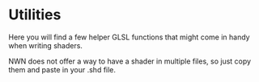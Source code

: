 # Utilities

Here you will find a few helper GLSL functions that might come in handy when writing shaders.

NWN does not offer a way to have a shader in multiple files, so just copy them and paste in your .shd file.
